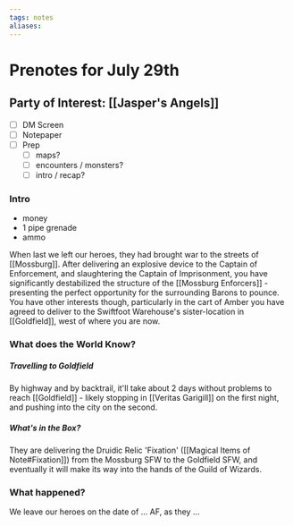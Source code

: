 ```yaml
---
tags: notes
aliases:
---
```


# Prenotes for July 29th
## Party of Interest: [[Jasper's Angels]]
- [ ] DM Screen
- [ ] Notepaper
- [ ] Prep
	- [ ] maps?
	- [ ] encounters / monsters?
	- [ ] intro / recap?

### Intro

+ money
+ 1 pipe grenade
+ ammo

When last we left our heroes, they had brought war to the streets of [[Mossburg]]. After delivering an explosive device to the Captain of Enforcement, and slaughtering the Captain of Imprisonment, you have significantly destabilized the structure of the [[Mossburg Enforcers]] - presenting the perfect opportunity for the surrounding Barons to pounce. You have other interests though, particularly in the cart of Amber you have agreed to deliver to the Swiftfoot Warehouse's sister-location in [[Goldfield]], west of where you are now.

### What does the World Know?
##### Travelling to Goldfield
By highway and by backtrail, it'll take about 2 days without problems to reach [[Goldfield]] - likely stopping in [[Veritas Garigill]] on the first night, and pushing into the city on the second.

##### What's in the Box?
They are delivering the Druidic Relic 'Fixation' ([[Magical Items of Note#Fixation]]) from the Mossburg SFW to the Goldfield SFW, and eventually it will make its way into the hands of the Guild of Wizards.


### What happened?


We leave our heroes on the date of ... AF, as they ...